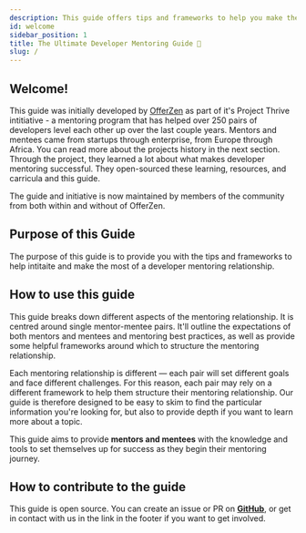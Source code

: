 ```yaml
---
description: This guide offers tips and frameworks to help you make the most of your mentoring relationship.
id: welcome
sidebar_position: 1
title: The Ultimate Developer Mentoring Guide 🚀
slug: /
---
```


<head>
    <meta property="og:title" content="The Ultimate Developer Mentoring Guide" />
    <meta property="og:type" content="article" />
    <meta property="og:url" content="https://www.developermentoring.guide/docs/introduction/welcome" />
</head>

## Welcome!

This guide was initially developed by [OfferZen](https://www.offerzen.com/) as part of it's Project Thrive intitiative - a mentoring program that has helped over 250 pairs of developers level each other up over the last couple years. Mentors and mentees came from startups through enterprise, from Europe through Africa. You can read more about the projects history in the next section. Through the project, they learned a lot about what makes developer mentoring successful. They open-sourced these learning, resources, and carricula and this guide. 

The guide and initiative is now maintained by members of the community from both within and without of OfferZen. 

## Purpose of this Guide
The purpose of this guide is to provide you with the tips and frameworks to help intitaite and make the most of a developer mentoring relationship.

## How to use this guide
This guide breaks down different aspects of the mentoring relationship. It is centred around single mentor-mentee pairs. It'll outline the expectations of both mentors and mentees and mentoring best practices, as well as provide some helpful frameworks around which to structure the mentoring relationship.&#x20;

Each mentoring relationship is different — each pair will set different goals and face different challenges. For this reason, each pair may rely on a different framework to help them structure their mentoring relationship. Our guide is therefore designed to be easy to skim to find the particular information you're looking for, but also to provide depth if you want to learn more about a topic.&#x20;
  
This guide aims to provide **mentors and mentees** with the knowledge and tools to set themselves up for success as they begin their mentoring journey.

## How to contribute to the guide
This guide is open source. You can create an issue or PR on [**GitHub**](https://github.com/OfferZen-Community/developer-mentoring/issues), or get in contact with us in the link in the footer if you want to get involved.
